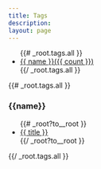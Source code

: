 ```yaml
---
title: Tags
description:
layout: page
---
```

  
<ul class="tags-box inline">
{{# _root.tags.all }}
<li><a href="#{{name}}">{{ name }}(<span>{{ count }}</span>)</a></li>
{{/ _root.tags.all }}
</ul>

{{# _root.tags.all }}
<a name="{{ name }}"></a>

<h3>{{name}}</h3>
<ul>
{{# _root?to__root }}
  <li><a href="{{ url }}">{{ title }}</a></li>
{{/ _root?to__root }}
</ul>
{{/ _root.tags.all }}


